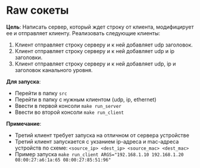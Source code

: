 # Raw сокеты

**Цель**: Написать сервер, который ждет строку от клиента, модифицирует ее и отправляет клиенту. Реализовать следующие клиенты:
1. Клиент отправляет строку серверу и к ней добавляет udp заголовок.
2. Клиент отправляет строку серверу и к ней добавляет udp и ip заголовки.
3. Клиент отправляет строку серверу и к ней добавляет udp, ip и заголовок канального уровня.

**Для запуска**:
- Перейти в папку `src`
- Перейти в папку с нужным клиентом (udp, ip, ethernet)
- Ввести в первой консоли `make run_server`
- Ввести во второй консоли `make run_client`

**Примечание**:
- Третий клиент требует запуска на отличном от сервера устройстве
- Третий клиент запускается с укзанием ip-адреса и mac-адреса устройств по схеме: `<source_ip> <dest_ip> <source_mac> <dest_mac>`
- Пример запуска `make run_client ARGS="192.168.1.10 192.168.1.20 08:00:27:a6:1a:65 08:00:27:85:51:96"`
